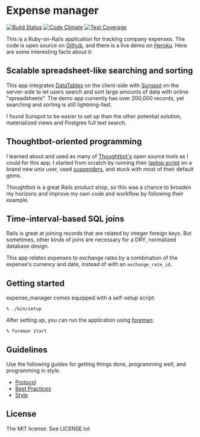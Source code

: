 Expense manager
===============

[![Build Status](https://travis-ci.org/bluerogue251/expense_manager.svg?branch=master)](https://travis-ci.org/bluerogue251/expense_manager)
[![Code Climate](https://codeclimate.com/github/bluerogue251/expense_manager/badges/gpa.svg)](https://codeclimate.com/github/bluerogue251/expense_manager)
[![Test Coverage](https://codeclimate.com/github/bluerogue251/expense_manager/badges/coverage.svg)](https://codeclimate.com/github/bluerogue251/expense_manager)

This is a Ruby-on-Rails application for tracking company expenses. The code is open source on [Github](https://github.com/bluerogue251/expense_manager), and there is a live demo on [Heroku](http://shielded-falls-2406.herokuapp.com/). Here are some interesting facts about it:


## Scalable spreadsheet-like searching and sorting
This app integrates [DataTables](http://www.datatables.net) on the client-side with [Sunspot](https://github.com/sunspot/sunspot) on the server-side to let users search and sort large amounts of data with online "spreadsheets". The demo app currently has over 200,000 records, yet searching and sorting is still lightning-fast.

I found Sunspot to be easier to set up than the other potential solution, materialized views and Postgres full text search.

## Thoughtbot-oriented programming
I learned about and used as many of [Thoughtbot's](http://thoughtbot.com/) open source tools as I could for this app. I started from scratch by running their [laptop script](https://github.com/thoughtbot/laptop) on a brand new unix user, used [suspenders](https://github.com/thoughtbot/suspenders), and stuck with most of their default gems.

Thoughtbot is a great Rails product shop, so this was a chance to broaden my horizons and improve my own code and workflow by following their example.

## Time-interval-based SQL joins
Rails is great at joining records that are related by integer foreign keys. But sometimes, other kinds of joins are necessary for a DRY, normalized database design.

This app relates expenses to exchange rates by a combination of the expense's currency and date, instead of with an `exchange_rate_id`.

Getting started
---------------
expense_manager comes equipped with a self-setup script:

    % ./bin/setup

After setting up, you can run the application using [foreman]:

    % foreman start

[foreman]: http://ddollar.github.io/foreman/

Guidelines
----------

Use the following guides for getting things done, programming well, and
programming in style.

* [Protocol](http://github.com/thoughtbot/guides/blob/master/protocol)
* [Best Practices](http://github.com/thoughtbot/guides/blob/master/best-practices)
* [Style](http://github.com/thoughtbot/guides/blob/master/style)

License
-------

The MIT license. See LICENSE.txt
